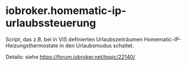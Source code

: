 # iobroker.homematic-ip-urlaubssteuerung
Script, das z.B. bei in VIS definierten Urlaubszeiträumen Homematic-IP-Heizungsthermostate in den Urlaubsmodus schaltet.

Details: siehe https://forum.iobroker.net/topic/22140/
